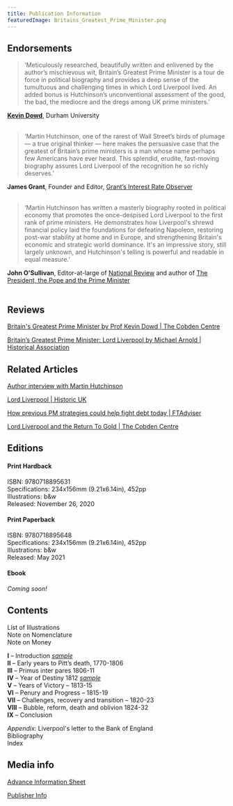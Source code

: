 ```yaml
---
title: Publication Information
featuredImage: Britains_Greatest_Prime_Minister.png
---
```


## Endorsements

> ‘Meticulously researched, beautifully written and enlivened by the author’s mischievous wit, Britain’s Greatest Prime Minister is a tour de force in political biography and provides a deep sense of the tumultuous and challenging times in which Lord Liverpool lived. An added bonus is Hutchinson’s unconventional assessment of the good, the bad, the mediocre and the dregs among UK prime ministers.’

**[Kevin Dowd](https://www.kevindowd.org/)**, Durham University<br><br>

> ‘Martin Hutchinson, one of the rarest of Wall Street’s birds of plumage — a true original thinker — here makes the persuasive case that the greatest of Britain’s prime ministers is a man whose name perhaps few Americans have ever heard. This splendid, erudite, fast-moving biography assures Lord Liverpool of the recognition he so richly deserves.’

**James Grant**, Founder and Editor, [Grant’s Interest Rate Observer](https://www.grantspub.com/)<br><br>

> ‘Martin Hutchinson has written a masterly biography rooted in political economy that promotes the once-despised Lord Liverpool to the first rank of prime ministers. He demonstrates how Liverpool's shrewd financial policy laid the foundations for defeating Napoleon, restoring post-war stability at home and in Europe, and strengthening Britain's economic and strategic world dominance. It's an impressive story, still largely unknown, and Hutchinson's telling is powerful and readable in equal measure.’

**John O'Sullivan**, Editor-at-large of [National Review](https://www.nationalreview.com/) and author of [The President, the Pope and the Prime Minister](https://www.amazon.com/gp/product/1596980168/ref=x_gr_w_bb_glide_sin)<br><br>

## Reviews

[Britain's Greatest Prime Minister by Prof Kevin Dowd | The Cobden Centre](https://www.cobdencentre.org/2020/12/britains-greatest-prime-minister/)

[Britain’s Greatest Prime Minister: Lord Liverpool by Michael Arnold | Historical Association](https://www.history.org.uk/historian/resource/10008/britains-greatest-prime-minister-lord-liverpool)

## Related Articles

[Author interview with Martin Hutchinson](https://lutterworthpress.wordpress.com/2020/10/23/author-interview-with-martin-hutchinson/)

[Lord Liverpool | Historic UK](https://www.historic-uk.com/HistoryUK/HistoryofBritain/Lord-Liverpool/)

[How previous PM strategies could help fight debt today | FTAdviser](https://www.ftadviser.com/investments/2020/11/19/how-previous-pm-strategies-could-help-fight-debt-today/)

[Lord Liverpool and the Return To Gold | The Cobden Centre](https://www.cobdencentre.org/2017/08/lord-liverpool-and-the-return-to-gold/)

## Editions

#### Print Hardback

ISBN: 9780718895631<br>
Specifications: 234x156mm (9.21x6.14in), 452pp<br>
Illustrations: b&w<br>
Released: November 26, 2020<br>

#### Print Paperback

ISBN: 9780718895648<br>
Specifications: 234x156mm (9.21x6.14in), 452pp<br>
Illustrations: b&w<br>
Released: May 2021<br>

#### Ebook

_Coming soon!_

## Contents

List of Illustrations<br>
Note on Nomenclature<br>
Note on Money<br>

**I** – Introduction [_sample_](/docs/britains-greatest-prime-minister-ch1.pdf) <br>
**II** – Early years to Pitt’s death, 1770-1806<br>
**III** – Primus inter pares 1806-11<br>
**IV** – Year of Destiny 1812 [_sample_](/docs/britains-greatest-prime-minister-ch4.pdf)<br>
**V** – Years of Victory – 1813-15<br>
**VI** – Penury and Progress – 1815-19<br>
**VII** – Challenges, recovery and transition – 1820-23<br>
**VIII** – Bubble, reform, death and oblivion 1824-32<br>
**IX** – Conclusion

_Appendix:_ Liverpool's letter to the Bank of England<br>
Bibliography<br>
Index

## Media info

[Advance Information Sheet](/docs/Advance_Information_Sheet.pdf)

[Publisher Info](https://www.lutterworth.com/title-info.php/title/britains-greatest-prime-minister/)
